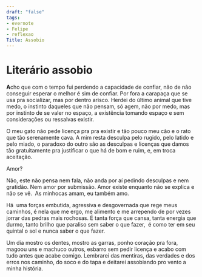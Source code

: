 ```yaml
---
draft: "false"
tags:
- evernote
- Felipe
- reflexao
Title: Assobio
---
```


# Literário assobio

**A**cho que com o tempo fui perdendo a capacidade de confiar, não de não conseguir esperar o melhor é sim de confiar.
Por fora a carapaça que se usa pra socializar, mas por dentro arisco.
Herdei do último animal que tive medo, o instinto daqueles que não pensam, só agem, não por medo, mas por instinto de se valer no espaço, a existência tomando espaço e sem considerações ou ressalvas existir. 

O meu gato não pede licença pra pra existir e tão pouco meu cão e o rato que tão serenamente cava. A mim resta desculpa pelo rugido, pelo latido e pelo miado, o paradoxo do outro são as desculpas e licenças que damos tão gratuitamente pra justificar o que há de bom e ruim, e, em troca aceitação.

Amor? 

Não, este não pensa nem fala, não anda por aí pedindo desculpas e nem gratidão. Nem amor por submissão.
Amor existe enquanto não se explica e não se vê.  As minhocas amam, eu também amo.

Há  uma forças embutida, agressiva e desgovernada que rege meus caminhos, é nela que me ergo, me alimento e me arrependo de por vezes jorrar das pedras mais rochosas.
É tanta força que cansa, tanta energia que durmo, tanto brilho que paraliso sem saber o que fazer,  é como ter em seu quintal o sol e nunca saber o que fazer.

Um dia mostro os dentes, mostro as garras, ponho coração pra fora, magoou uns e machuco outros, esbarro sem pedir licença e acabo com tudo antes que acabe comigo.
Lembrarei das mentiras, das verdades e dos erros nos caminho, do soco e do tapa e deitarei assobiando pro vento a minha história.
